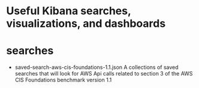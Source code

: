 # Useful Kibana searches, visualizations, and dashboards

# searches
-  saved-search-aws-cis-foundations-1.1.json 
   A collections of saved searches that will look for AWS Api calls related to section 3 of the AWS CIS Foundations benchmark version 1.1    
